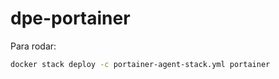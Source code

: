 # dpe-portainer

Para rodar:


```bash
docker stack deploy -c portainer-agent-stack.yml portainer
```
